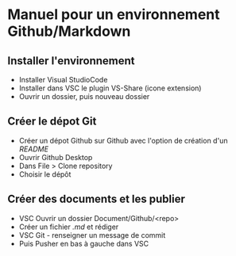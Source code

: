 # Manuel pour un environnement Github/Markdown

## Installer l'environnement

* Installer Visual StudioCode
* Installer dans VSC le plugin VS-Share (icone extension)
* Ouvrir un dossier, puis nouveau dossier

## Créer le dépot Git

* Créer un dépot Github sur Github avec l'option de création d'un *README*
* Ouvrir Github Desktop
* Dans File > Clone repository
* Choisir le dépôt

## Créer des documents et les publier

* VSC Ouvrir un dossier Document/Github/\<repo\>
* Créer un fichier *.md* et rédiger 
* VSC Git - renseigner un message de commit
* Puis Pusher en bas à gauche dans VSC
